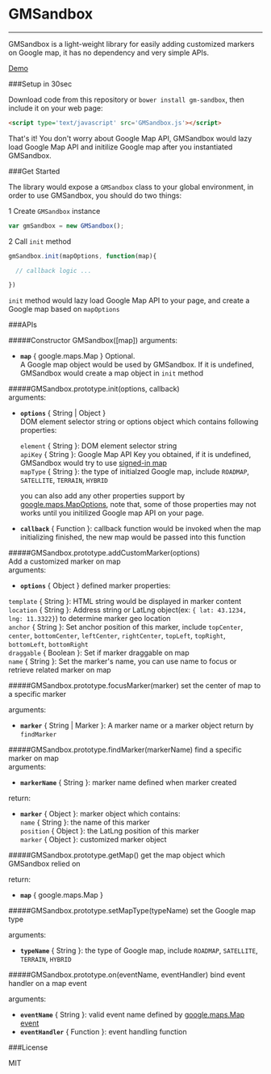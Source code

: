 # GMSandbox
----
GMSandbox is a light-weight library for easily adding customized markers on Google map, it has no dependency and very simple APIs.

[Demo](http://markocen.github.io/GMSandbox/demo.html)

###Setup in 30sec

Download code from this repository or `bower install gm-sandbox`, then include it on your web page:
```html
<script type='text/javascript' src='GMSandbox.js'></script>
```
That's it! You don't worry about Google Map API, GMSandbox would lazy load Google Map API and initilize Google map after you instantiated GMSandbox.

###Get Started

The library would expose a `GMSandbox` class to your global environment, in order to use GMSandbox, you should do two things:  
  
1 Create `GMSandbox` instance    
```javascript
var gmSandbox = new GMSandbox();
```
2 Call `init` method
```javascript
gmSandbox.init(mapOptions, function(map){

  // callback logic ...

})
```
`init` method would lazy load Google Map API to your page, and create a Google map based on `mapOptions`

###APIs

#####Constructor GMSandbox([map])
arguments:     
  - **`map`** { google.maps.Map } Optional.    
    A Google map object would be used by GMSandbox. If it is undefined, GMSandbox would create a map object in `init` method 
   

#####GMSandbox.prototype.init(options, callback)    
arguments:
 - **`options`** { String | Object }     
   DOM element selector string or options object which contains following properties:    

   `element` { String }: DOM element selector string    
   `apiKey` { String }: Google Map API Key you obtained, if it is undefined, GMSandbox would try to use [signed-in map](https://developers.google.com/maps/documentation/javascript/signedin?hl=en)    
   `mapType` { String }: the type of initialzed Google map, include `ROADMAP`, `SATELLITE`, `TERRAIN`, `HYBRID`    
   
   you can also add any other properties support by [google.maps.MapOptions](https://developers.google.com/maps/documentation/javascript/3.exp/reference#MapOptions), note that, some of those properties may not works until you initilized Google map API on your page.
   
 - **`callback`** { Function }: callback function would be invoked when the map initializing finished, the new map would be passed into this function    

#####GMSandbox.prototype.addCustomMarker(options)    
Add a customized marker on map    
arguments:
 - **`options`** { Object }
  defined marker properties:    
    
  `template` { String }: HTML string would be displayed in marker content
  `location` { String }: Address string or LatLng object(ex: `{ lat: 43.1234, lng: 11.3322}`) to determine marker geo location    
  `anchor` { String }: Set anchor position of this marker, include `topCenter`, `center`, `bottomCenter`, `leftCenter`, `rightCenter`, `topLeft`, `topRight`, `bottomLeft`, `bottomRight`    
  `draggable` { Boolean }: Set if marker draggable on map    
  `name` { String }: Set the marker's name, you can use name to focus or retrieve related marker on map    

#####GMSandbox.prototype.focusMarker(marker)
set the center of map to a specific marker    

arguments:   
 - **`marker`** { String | Marker }: A marker name or a marker object return by `findMarker`    

#####GMSandbox.prototype.findMarker(markerName)
find a specific marker on map    
arguments:    
 - **`markerName`** { String }: marker name defined when marker created
    
return:    
 - **`marker`** { Object }: marker object which contains:    
   `name` { String }: the name of this marker    
   `position` { Object }: the LatLng position of this marker    
   `marker` { Object }: customized marker object    

#####GMSandbox.prototype.getMap()
get the map object which GMSandbox relied on    
    
return:    
 - **`map`** { google.maps.Map }    
 
#####GMSandbox.prototype.setMapType(typeName)
set the Google map type    
    
arguments:    
 - **`typeName`** { String }: the type of Google map, include `ROADMAP`, `SATELLITE`, `TERRAIN`, `HYBRID`    
 
#####GMSandbox.prototype.on(eventName, eventHandler)
bind event handler on a map event    
    
arguments:    
 - **`eventName`** { String }: valid event name defined by [google.maps.Map event](https://developers.google.com/maps/documentation/javascript/3.exp/reference#Map)    
 - **`eventHandler`** { Function }: event handling function
   

###License

MIT

